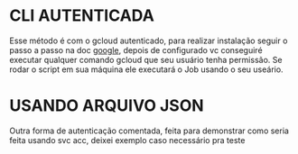 # CLI AUTENTICADA

Esse método é com o gcloud autenticado, para realizar instalação seguir o passo a passo na doc [google](https://cloud.google.com/sdk/docs/install?hl=pt-br), depois de configurado vc conseguiré executar qualquer comando gcloud que seu usuário tenha permissão.
Se rodar o script em sua máquina ele executará o Job usando o seu useário.

# USANDO ARQUIVO JSON

Outra forma de autenticação comentada, feita para demonstrar como seria feita usando svc acc, deixei exemplo caso necessário pra teste